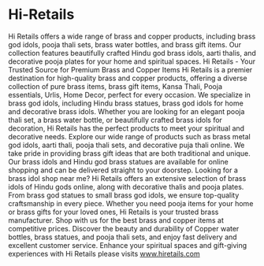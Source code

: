 # Hi-Retails
Hi Retails offers a wide range of brass and copper products, including brass god idols, pooja thali sets, brass water bottles, and brass gift items. Our collection features beautifully crafted Hindu god brass idols, aarti thalis, and decorative pooja plates for your home and spiritual spaces.
Hi Retails - Your Trusted Source for Premium Brass and Copper Items
Hi Retails is a premier destination for high-quality brass and copper products, offering a diverse collection of pure brass items, brass gift items, Kansa Thali, Pooja essentials, Urlis, Home Decor,  perfect for every occasion. We specialize in brass god idols, including Hindu brass statues, brass god idols for home and decorative brass idols. Whether you are looking for an elegant pooja thali set, a brass water bottle, or beautifully crafted brass idols for decoration, Hi Retails has the perfect products to meet your spiritual and decorative needs.
Explore our wide range of products such as brass metal god idols, aarti thali, pooja thali sets, and decorative puja thali online. We take pride in providing brass gift ideas that are both traditional and unique. Our brass idols and Hindu god brass statues are available for online shopping and can be delivered straight to your doorstep.
Looking for a brass idol shop near me? Hi Retails offers an extensive selection of brass idols of Hindu gods online, along with decorative thalis and pooja plates. From brass god statues to small brass god idols, we ensure top-quality craftsmanship in every piece. Whether you need pooja items for your home or brass gifts for your loved ones, Hi Retails is your trusted brass manufacturer.
Shop with us for the best brass and copper items at competitive prices. Discover the beauty and durability of Copper water bottles, brass statues, and pooja thali sets, and enjoy fast delivery and excellent customer service. Enhance your spiritual spaces and gift-giving experiences with Hi Retails please visits www.hiretails.com


